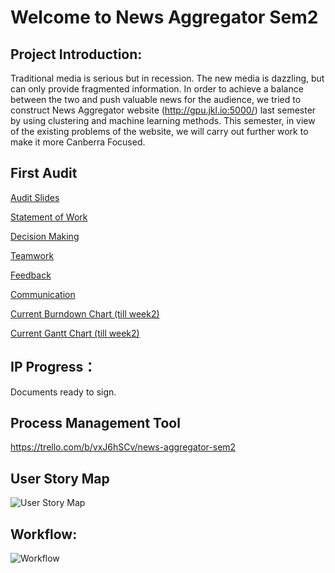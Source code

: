 # Welcome to News Aggregator Sem2
## Project Introduction:

Traditional media is serious but in recession. The new media is dazzling, but can only provide fragmented information. In order to achieve a balance between the two and push valuable news for the audience, we tried to construct News Aggregator website (http://gpu.jkl.io:5000/) last semester by using clustering and machine learning methods. This semester, in view of the existing problems of the website, we will carry out further work to make it more Canberra Focused.

## First Audit

[Audit Slides](https://github.com/GeoZam/NewsAggregatorSem2/blob/master/Documents/Audit1/audit1.pdf)

[Statement of Work](https://github.com/GeoZam/NewsAggregatorSem2/blob/master/Documents/Audit1/SOW_Unsigned.pdf)

[Decision Making](https://github.com/GeoZam/NewsAggregatorSem2/blob/master/Documents/Audit1/Decision%20Making.md)

[Teamwork](https://github.com/GeoZam/NewsAggregatorSem2/blob/master/Documents/Audit1/Teamwork.md)

[Feedback](https://github.com/GeoZam/NewsAggregatorSem2/blob/master/Documents/Audit1/Feedback.md)

[Communication](https://github.com/GeoZam/NewsAggregatorSem2/blob/master/Documents/Audit1/Communication.md)

[Current Burndown Chart (till week2)](https://github.com/GeoZam/NewsAggregatorSem2/blob/master/Documents/Audit1/Burndown.png)

[Current Gantt Chart (till week2)](https://github.com/GeoZam/NewsAggregatorSem2/blob/master/Documents/Audit1/Gantt.png)





## IP Progress：

Documents ready to sign.

## Process Management Tool

https://trello.com/b/vxJ6hSCv/news-aggregator-sem2

## User Story Map
![User Story Map](https://github.com/GeoZam/NewsAggregatorSem2/blob/master/Documents/Audit1/User%20Story%20Map.png)

## Workflow:

![Workflow](https://github.com/GeoZam/NewsAggregatorSem2/blob/master/Documents/Audit1/Workflow.png)

